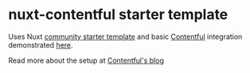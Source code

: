 # nuxt-contentful starter template  
  
Uses Nuxt [community starter template](https://github.com/nuxt-community/starter-template) and basic [Contentful](https://www.contentful.com/) integration demonstrated [here](https://www.contentful.com/developers/docs/javascript/tutorials/integrate-contentful-with-vue-and-nuxt/).  
  
Read more about the setup at [Contentful's blog](https://www.contentful.com/developers/docs/javascript/tutorials/integrate-contentful-with-vue-and-nuxt/)
